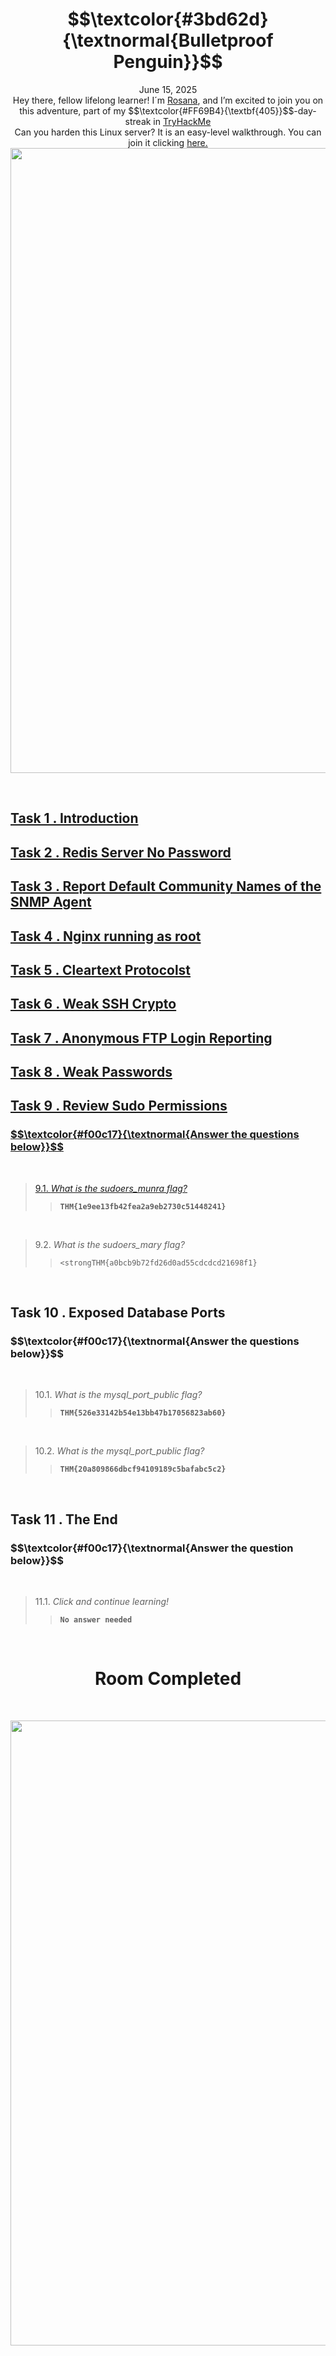 <h1 align="center"> $$\textcolor{#3bd62d}{\textnormal{Bulletproof Penguin}}$$</h1>
<p align="center">June 15, 2025<br> Hey there, fellow lifelong learner! I´m <a href="https://www.linkedin.com/in/rosanafssantos/">Rosana</a>, and I’m excited to join you on this adventure, part of my $$\textcolor{#FF69B4}{\textbf{405}}$$-day-streak in  <a href="https://tryhackme.com">TryHackMe</a><br>
Can you harden this Linux server? It is an easy-level walkthrough. You can join it clicking <a href="https://tryhackme.com/room/bppenguin"</a>here.<br>
<img width="1000px" src="https://github.com/user-attachments/assets/a77641a5-252e-48a6-820a-e542e450d4da"></p>

<br>

<h2>Task 1 . Introduction</h2>


<h2>Task 2 . Redis Server No Password</h2>


<h2>Task 3 . Report Default Community Names of the SNMP Agent</h2>


<h2>Task 4 . Nginx running as root</h2>



<h2>Task 5 . Cleartext Protocolst</h2>



<h2>Task 6 . Weak SSH Crypto</h2>



<h2>Task 7 . Anonymous FTP Login Reporting</h2>



<h2>Task 8 . Weak Passwords</h2>



<h2>Task 9 . Review Sudo Permissions</h2>

<h3 align="left"> $$\textcolor{#f00c17}{\textnormal{Answer the questions below}}$$ </h3>
<br>

> 9.1. <em>What is the sudoers_munra flag?</em><br><a id='9.1'></a>
>> <code><strong>THM{1e9ee13fb42fea2a9eb2730c51448241}</strong></code>

<br>

> 9.2. <em>What is the sudoers_mary flag?</em><br><a id='9.2'></a>
>> <code><strongTHM{a0bcb9b72fd26d0ad55cdcdcd21698f1}</strong></code>

<br>


<h2>Task 10 . Exposed Database Ports</h2>

<h3 align="left"> $$\textcolor{#f00c17}{\textnormal{Answer the questions below}}$$ </h3>
<br>

> 10.1. <em>What is the mysql_port_public flag?</em><br><a id='10.1'></a>
>> <code><strong>THM{526e33142b54e13bb47b17056823ab60}</strong></code>

<br>

> 10.2. <em>What is the mysql_port_public flag?</em><br><a id='10.2'></a>
>> <code><strong>THM{20a809866dbcf94109189c5bafabc5c2}</strong></code>

<br>

<h2>Task 11 . The End</h2>

<h3 align="left"> $$\textcolor{#f00c17}{\textnormal{Answer the question below}}$$ </h3>
<br>

> 11.1. <em>Click and continue learning!</em><br><a id='11.1'></a>
>> <code><strong>No answer needed</strong></code>

<br>



<h1 align="center">Room Completed</h1>
<br>
<p align="center"><img width="1000px" src="https://github.com/user-attachments/assets/db191cb0-416a-4c64-9bf2-e70959b8e4d5"></p>

